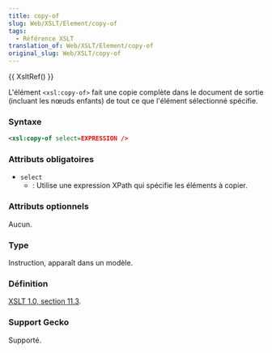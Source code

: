```yaml
---
title: copy-of
slug: Web/XSLT/Element/copy-of
tags:
  - Référence_XSLT
translation_of: Web/XSLT/Element/copy-of
original_slug: Web/XSLT/copy-of
---
```

{{ XsltRef() }}

L'élément `<xsl:copy-of>` fait une copie complète dans le document de sortie (incluant les nœuds enfants) de tout ce que l'élément sélectionné spécifie.

### Syntaxe

```xml
<xsl:copy-of select=EXPRESSION />
```

### Attributs obligatoires

- `select`
  - : Utilise une expression XPath qui spécifie les éléments à copier.

### Attributs optionnels

Aucun.

### Type

Instruction, apparaît dans un modèle.

### Définition

[XSLT 1.0, section 11.3](http://www.w3.org/TR/xslt#copy-of).

### Support Gecko

Supporté.
